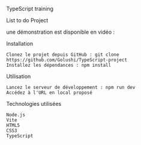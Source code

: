 TypeScript training 

List to do Project

une démonstration est disponible en vidéo :

Installation

    Clonez le projet depuis GitHub : git clone https://github.com/Golushi/TypeScript-project
    Installez les dépendances : npm install

Utilisation

    Lancez le serveur de développement : npm run dev
    Accédez à l'URL en local proposé

Technologies utilisées

    Node.js
    Vite
    HTML5
    CSS3
    TypeScript
    
